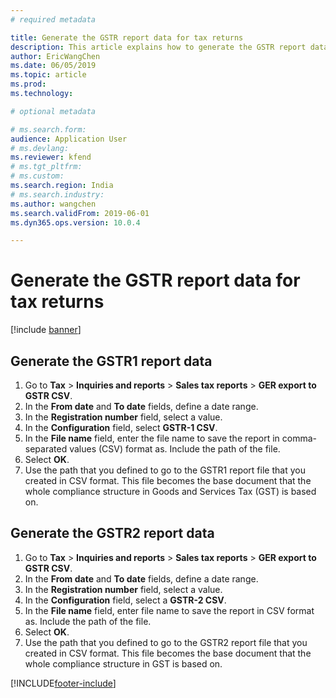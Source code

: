 ```yaml
---
# required metadata

title: Generate the GSTR report data for tax returns
description: This article explains how to generate the GSTR report data for tax returns.
author: EricWangChen
ms.date: 06/05/2019
ms.topic: article
ms.prod: 
ms.technology: 

# optional metadata

# ms.search.form: 
audience: Application User
# ms.devlang: 
ms.reviewer: kfend
# ms.tgt_pltfrm: 
# ms.custom: 
ms.search.region: India
# ms.search.industry: 
ms.author: wangchen
ms.search.validFrom: 2019-06-01
ms.dyn365.ops.version: 10.0.4

---
```


# Generate the GSTR report data for tax returns

[!include [banner](../../includes/banner.md)]

## Generate the GSTR1 report data

1. Go to **Tax** \> **Inquiries and reports** \> **Sales tax reports** \> **GER export to GSTR CSV**.
2. In the **From date** and **To date** fields, define a date range.
3. In the **Registration number** field, select a value.
4. In the **Configuration** field, select **GSTR-1 CSV**.
5. In the **File name** field, enter the file name to save the report in comma-separated values (CSV) format as. Include the path of the file.
6. Select **OK**.
7. Use the path that you defined to go to the GSTR1 report file that you created in CSV format. This file becomes the base document that the whole compliance structure in Goods and Services Tax (GST) is based on.

## Generate the GSTR2 report data

1. Go to **Tax** \> **Inquiries and reports** \> **Sales tax reports** \> **GER export to GSTR CSV**.
2. In the **From date** and **To date** fields, define a date range.
3. In the **Registration number** field, select a value.
4. In the **Configuration** field, select a **GSTR-2 CSV**.
5. In the **File name** field, enter file name to save the report in CSV format as. Include the path of the file.
6. Select **OK**.
7. Use the path that you defined to go to the GSTR2 report file that you created in CSV format. This file becomes the base document that the whole compliance structure in GST is based on.


[!INCLUDE[footer-include](../../../includes/footer-banner.md)]
